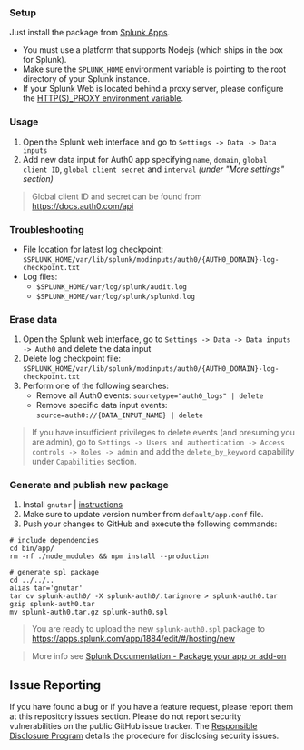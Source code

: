 ### Setup

Just install the package from [Splunk Apps](https://apps.splunk.com/app/1884).
* You must use a platform that supports Nodejs (which ships in the box for Splunk).
* Make sure the `SPLUNK_HOME` environment variable is pointing to the root directory of your Splunk instance.
* If your Splunk Web is located behind a proxy server, please configure the [HTTP(S)_PROXY environment variable](http://docs.splunk.com/Documentation/Splunk/latest/Admin/Specifyaproxyserver).

### Usage

1. Open the Splunk web interface and go to `Settings -> Data -> Data inputs`
2. Add new data input for Auth0 app specifying `name`, `domain`, `global client ID`, `global client secret` and `interval` _(under "More settings" section)_

> Global client ID and secret can be found from https://docs.auth0.com/api

### Troubleshooting

* File location for latest log checkpoint: `$SPLUNK_HOME/var/lib/splunk/modinputs/auth0/{AUTH0_DOMAIN}-log-checkpoint.txt`
* Log files:
	* `$SPLUNK_HOME/var/log/splunk/audit.log`
	* `$SPLUNK_HOME/var/log/splunk/splunkd.log`

### Erase data

1. Open the Splunk web interface, go to `Settings -> Data -> Data inputs -> Auth0` and delete the data input
2. Delete log checkpoint file: `$SPLUNK_HOME/var/lib/splunk/modinputs/auth0/{AUTH0_DOMAIN}-log-checkpoint.txt`
3. Perform one of the following searches:
	* Remove all Auth0 events: `sourcetype="auth0_logs" | delete`
	* Remove specific data input events: `source=auth0://{DATA_INPUT_NAME} | delete`

> If you have insufficient privileges to delete events (and presuming you are admin), go to `Settings -> Users and authentication -> Access controls -> Roles -> admin` and add the `delete_by_keyword` capability under `Capabilities` section.

### Generate and publish new package

1. Install `gnutar` | [instructions](http://day-to-day-stuff.blogspot.com.ar/2013/11/installing-gnutar-on-maverick.html)
2. Make sure to update version number from `default/app.conf` file.
3. Push your changes to GitHub and execute the following commands:

```
# include dependencies
cd bin/app/
rm -rf ./node_modules && npm install --production

# generate spl package
cd ../../..
alias tar='gnutar'
tar cv splunk-auth0/ -X splunk-auth0/.tarignore > splunk-auth0.tar
gzip splunk-auth0.tar
mv splunk-auth0.tar.gz splunk-auth0.spl
```

> You are ready to upload the new `splunk-auth0.spl` package to https://apps.splunk.com/app/1884/edit/#/hosting/new

> More info see [Splunk Documentation - Package your app or add-on](http://docs.splunk.com/Documentation/Splunk/6.2.1/AdvancedDev/PackageApp)

## Issue Reporting

If you have found a bug or if you have a feature request, please report them at this repository issues section. Please do not report security vulnerabilities on the public GitHub issue tracker. The [Responsible Disclosure Program](https://auth0.com/whitehat) details the procedure for disclosing security issues.
